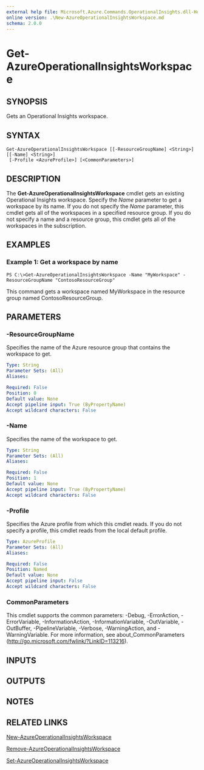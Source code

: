 ```yaml
---
external help file: Microsoft.Azure.Commands.OperationalInsights.dll-Help.xml
online version: .\New-AzureOperationalInsightsWorkspace.md
schema: 2.0.0
---
```


# Get-AzureOperationalInsightsWorkspace

## SYNOPSIS
Gets an Operational Insights workspace.

## SYNTAX

```
Get-AzureOperationalInsightsWorkspace [[-ResourceGroupName] <String>] [[-Name] <String>]
 [-Profile <AzureProfile>] [<CommonParameters>]
```

## DESCRIPTION
The **Get-AzureOperationalInsightsWorkspace** cmdlet gets an existing Operational Insights workspace.
Specify the *Name* parameter to get a workspace by its name.
If you do not specify the *Name* parameter, this cmdlet gets all of the workspaces in a specified resource group.
If you do not specify a name and a resource group, this cmdlet gets all of the workspaces in the subscription.

## EXAMPLES

### Example 1: Get a workspace by name
```
PS C:\>Get-AzureOperationalInsightsWorkspace -Name "MyWorkspace" -ResourceGroupName "ContosoResourceGroup"
```

This command gets a workspace named MyWorkspace in the resource group named ContosoResourceGroup.

## PARAMETERS

### -ResourceGroupName
Specifies the name of the Azure resource group that contains the workspace to get.

```yaml
Type: String
Parameter Sets: (All)
Aliases: 

Required: False
Position: 0
Default value: None
Accept pipeline input: True (ByPropertyName)
Accept wildcard characters: False
```

### -Name
Specifies the name of the workspace to get.

```yaml
Type: String
Parameter Sets: (All)
Aliases: 

Required: False
Position: 1
Default value: None
Accept pipeline input: True (ByPropertyName)
Accept wildcard characters: False
```

### -Profile
Specifies the Azure profile from which this cmdlet reads.
If you do not specify a profile, this cmdlet reads from the local default profile.

```yaml
Type: AzureProfile
Parameter Sets: (All)
Aliases: 

Required: False
Position: Named
Default value: None
Accept pipeline input: False
Accept wildcard characters: False
```

### CommonParameters
This cmdlet supports the common parameters: -Debug, -ErrorAction, -ErrorVariable, -InformationAction, -InformationVariable, -OutVariable, -OutBuffer, -PipelineVariable, -Verbose, -WarningAction, and -WarningVariable. For more information, see about_CommonParameters (http://go.microsoft.com/fwlink/?LinkID=113216).

## INPUTS

## OUTPUTS

## NOTES

## RELATED LINKS

[New-AzureOperationalInsightsWorkspace](.\New-AzureOperationalInsightsWorkspace.md)

[Remove-AzureOperationalInsightsWorkspace](.\Remove-AzureOperationalInsightsWorkspace.md)

[Set-AzureOperationalInsightsWorkspace](.\Set-AzureOperationalInsightsWorkspace.md)

